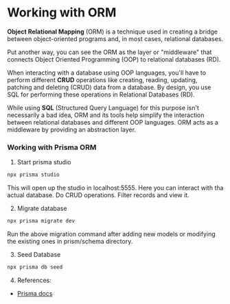 # Working with ORM

**Object Relational Mapping** (ORM) is a technique used in creating a bridge between object-oriented programs and, in most cases, relational databases.

Put another way, you can see the ORM as the layer or "middleware" that connects Object Oriented Programming (OOP) to relational databases (RD).

When interacting with a database using OOP languages, you'll have to perform different **CRUD** operations like creating, reading, updating, patching and deleting (CRUD) data from a database. By design, you use SQL for performing these operations in Relational Databases (RD).

While using **SQL** (Structured Query Language) for this purpose isn't necessarily a bad idea, ORM and its tools help simplify the interaction between relational databases and different OOP languages. ORM acts as a middleware by providing an abstraction layer.

### Working with Prisma ORM

1. Start prisma studio

```bash
npx prisma studio
```

This will open up the studio in localhost:5555. Here you can interact with tha actual database. Do CRUD operations. Filter records and view it.

2. Migrate database

```bash
npx prisma migrate dev
```

Run the above migration command after adding new models or modifying the existing ones in prism/schema directory.

3. Seed Database

```bash
npx prisma db seed
```

4. References:

-  [Prisma docs](https://www.prisma.io/docs/reference/api-reference)

